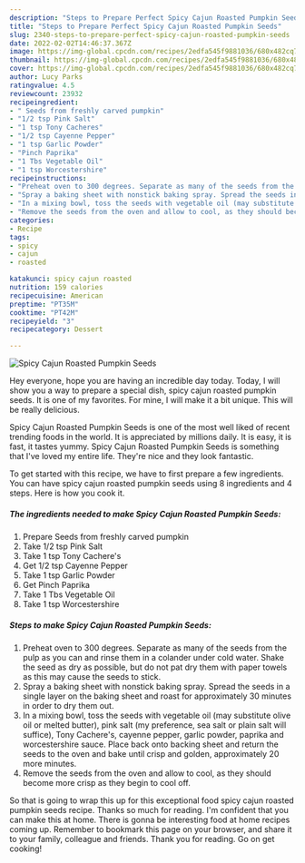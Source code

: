 ```yaml
---
description: "Steps to Prepare Perfect Spicy Cajun Roasted Pumpkin Seeds"
title: "Steps to Prepare Perfect Spicy Cajun Roasted Pumpkin Seeds"
slug: 2340-steps-to-prepare-perfect-spicy-cajun-roasted-pumpkin-seeds
date: 2022-02-02T14:46:37.367Z
image: https://img-global.cpcdn.com/recipes/2edfa545f9881036/680x482cq70/spicy-cajun-roasted-pumpkin-seeds-recipe-main-photo.jpg
thumbnail: https://img-global.cpcdn.com/recipes/2edfa545f9881036/680x482cq70/spicy-cajun-roasted-pumpkin-seeds-recipe-main-photo.jpg
cover: https://img-global.cpcdn.com/recipes/2edfa545f9881036/680x482cq70/spicy-cajun-roasted-pumpkin-seeds-recipe-main-photo.jpg
author: Lucy Parks
ratingvalue: 4.5
reviewcount: 23932
recipeingredient:
- " Seeds from freshly carved pumpkin"
- "1/2 tsp Pink Salt"
- "1 tsp Tony Cacheres"
- "1/2 tsp Cayenne Pepper"
- "1 tsp Garlic Powder"
- "Pinch Paprika"
- "1 Tbs Vegetable Oil"
- "1 tsp Worcestershire"
recipeinstructions:
- "Preheat oven to 300 degrees. Separate as many of the seeds from the pulp as you can and rinse them in a colander under cold water. Shake the seed as dry as possible, but do not pat dry them with paper towels as this may cause the seeds to stick."
- "Spray a baking sheet with nonstick baking spray. Spread the seeds in a single layer on the baking sheet and roast for approximately 30 minutes in order to dry them out."
- "In a mixing bowl, toss the seeds with vegetable oil (may substitute olive oil or melted butter), pink salt (my preference, sea salt or plain salt will suffice), Tony Cachere&#39;s, cayenne pepper, garlic powder, paprika and worcestershire sauce. Place back onto backing sheet and return the seeds to the oven and bake until crisp and golden, approximately 20 more minutes."
- "Remove the seeds from the oven and allow to cool, as they should become more crisp as they begin to cool off."
categories:
- Recipe
tags:
- spicy
- cajun
- roasted

katakunci: spicy cajun roasted 
nutrition: 159 calories
recipecuisine: American
preptime: "PT35M"
cooktime: "PT42M"
recipeyield: "3"
recipecategory: Dessert

---
```



![Spicy Cajun Roasted Pumpkin Seeds](https://img-global.cpcdn.com/recipes/2edfa545f9881036/680x482cq70/spicy-cajun-roasted-pumpkin-seeds-recipe-main-photo.jpg)

Hey everyone, hope you are having an incredible day today. Today, I will show you a way to prepare a special dish, spicy cajun roasted pumpkin seeds. It is one of my favorites. For mine, I will make it a bit unique. This will be really delicious.

Spicy Cajun Roasted Pumpkin Seeds is one of the most well liked of recent trending foods in the world. It is appreciated by millions daily. It is easy, it is fast, it tastes yummy. Spicy Cajun Roasted Pumpkin Seeds is something that I've loved my entire life. They're nice and they look fantastic.




To get started with this recipe, we have to first prepare a few ingredients. You can have spicy cajun roasted pumpkin seeds using 8 ingredients and 4 steps. Here is how you cook it.

<!--inarticleads1-->

##### The ingredients needed to make Spicy Cajun Roasted Pumpkin Seeds:

1. Prepare  Seeds from freshly carved pumpkin
1. Take 1/2 tsp Pink Salt
1. Take 1 tsp Tony Cachere&#39;s
1. Get 1/2 tsp Cayenne Pepper
1. Take 1 tsp Garlic Powder
1. Get Pinch Paprika
1. Take 1 Tbs Vegetable Oil
1. Take 1 tsp Worcestershire




<!--inarticleads2-->

##### Steps to make Spicy Cajun Roasted Pumpkin Seeds:

1. Preheat oven to 300 degrees. Separate as many of the seeds from the pulp as you can and rinse them in a colander under cold water. Shake the seed as dry as possible, but do not pat dry them with paper towels as this may cause the seeds to stick.
1. Spray a baking sheet with nonstick baking spray. Spread the seeds in a single layer on the baking sheet and roast for approximately 30 minutes in order to dry them out.
1. In a mixing bowl, toss the seeds with vegetable oil (may substitute olive oil or melted butter), pink salt (my preference, sea salt or plain salt will suffice), Tony Cachere&#39;s, cayenne pepper, garlic powder, paprika and worcestershire sauce. Place back onto backing sheet and return the seeds to the oven and bake until crisp and golden, approximately 20 more minutes.
1. Remove the seeds from the oven and allow to cool, as they should become more crisp as they begin to cool off.




So that is going to wrap this up for this exceptional food spicy cajun roasted pumpkin seeds recipe. Thanks so much for reading. I'm confident that you can make this at home. There is gonna be interesting food at home recipes coming up. Remember to bookmark this page on your browser, and share it to your family, colleague and friends. Thank you for reading. Go on get cooking!
